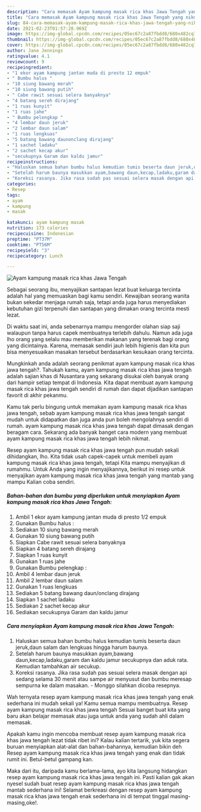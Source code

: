```yaml
---
description: "Cara memasak Ayam kampung masak rica khas Jawa Tengah yang nikmat dan Mudah Dibuat"
title: "Cara memasak Ayam kampung masak rica khas Jawa Tengah yang nikmat dan Mudah Dibuat"
slug: 84-cara-memasak-ayam-kampung-masak-rica-khas-jawa-tengah-yang-nikmat-dan-mudah-dibuat
date: 2021-02-23T01:57:28.969Z
image: https://img-global.cpcdn.com/recipes/05ec67c2a87fbdd8/680x482cq70/ayam-kampung-masak-rica-khas-jawa-tengah-foto-resep-utama.jpg
thumbnail: https://img-global.cpcdn.com/recipes/05ec67c2a87fbdd8/680x482cq70/ayam-kampung-masak-rica-khas-jawa-tengah-foto-resep-utama.jpg
cover: https://img-global.cpcdn.com/recipes/05ec67c2a87fbdd8/680x482cq70/ayam-kampung-masak-rica-khas-jawa-tengah-foto-resep-utama.jpg
author: Jane Jennings
ratingvalue: 4.1
reviewcount: 9
recipeingredient:
- "1 ekor ayam kampung jantan muda di presto 12 empuk"
- " Bumbu halus "
- "10 siung bawang merah"
- "10 siung bawang putih"
- " Cabe rawit sesuai selera banyaknya"
- "4 batang sereh dirajang"
- "1 ruas kunyit"
- "1 ruas jahe"
- " Bumbu pelengkap "
- "4 lembar daun jeruk"
- "2 lembar daun salam"
- "1 ruas lengkuas"
- "5 batang bawang daunonclang dirajang"
- "1 sachet ladaku"
- "2 sachet kecap akur"
- "secukupnya Garam dan kaldu jamur"
recipeinstructions:
- "Haluskan semua bahan bumbu halus kemudian tumis beserta daun jeruk,daun salam dan lengkuas hingga harum baunya."
- "Setelah harum baunya masukkan ayam,bawang daun,kecap,ladaku,garam dan kaldu jamur secukupnya dan aduk rata. Kemudian tambahkan air secukup."
- "Koreksi rasanya. Jika rasa sudah pas sesuai selera masak dengan api sedang selama 30 menit atau sampe air menyusut dan bumbu meresap sempurna ke dalam masakan. Monggo silahkan dicoba resepnya."
categories:
- Resep
tags:
- ayam
- kampung
- masak

katakunci: ayam kampung masak 
nutrition: 173 calories
recipecuisine: Indonesian
preptime: "PT37M"
cooktime: "PT56M"
recipeyield: "3"
recipecategory: Lunch

---
```



![Ayam kampung masak rica khas Jawa Tengah](https://img-global.cpcdn.com/recipes/05ec67c2a87fbdd8/680x482cq70/ayam-kampung-masak-rica-khas-jawa-tengah-foto-resep-utama.jpg)

Sebagai seorang ibu, menyajikan santapan lezat buat keluarga tercinta adalah hal yang memuaskan bagi kamu sendiri. Kewajiban seorang  wanita bukan sekedar menjaga rumah saja, tetapi anda juga harus menyediakan kebutuhan gizi terpenuhi dan santapan yang dimakan orang tercinta mesti lezat.

Di waktu  saat ini, anda sebenarnya mampu mengorder olahan siap saji walaupun tanpa harus capek membuatnya terlebih dahulu. Namun ada juga lho orang yang selalu mau memberikan makanan yang terenak bagi orang yang dicintainya. Karena, memasak sendiri jauh lebih higienis dan kita pun bisa menyesuaikan masakan tersebut berdasarkan kesukaan orang tercinta. 



Mungkinkah anda adalah seorang penikmat ayam kampung masak rica khas jawa tengah?. Tahukah kamu, ayam kampung masak rica khas jawa tengah adalah sajian khas di Nusantara yang sekarang disukai oleh banyak orang dari hampir setiap tempat di Indonesia. Kita dapat membuat ayam kampung masak rica khas jawa tengah sendiri di rumah dan dapat dijadikan santapan favorit di akhir pekanmu.

Kamu tak perlu bingung untuk memakan ayam kampung masak rica khas jawa tengah, sebab ayam kampung masak rica khas jawa tengah sangat mudah untuk didapatkan dan juga anda pun boleh mengolahnya sendiri di rumah. ayam kampung masak rica khas jawa tengah dapat dimasak dengan beragam cara. Sekarang ada banyak banget cara modern yang membuat ayam kampung masak rica khas jawa tengah lebih nikmat.

Resep ayam kampung masak rica khas jawa tengah pun mudah sekali dihidangkan, lho. Kita tidak usah capek-capek untuk membeli ayam kampung masak rica khas jawa tengah, tetapi Kita mampu menyajikan di rumahmu. Untuk Anda yang ingin menyajikannya, berikut ini resep untuk menyajikan ayam kampung masak rica khas jawa tengah yang mantab yang mampu Kalian coba sendiri.

<!--inarticleads1-->

##### Bahan-bahan dan bumbu yang diperlukan untuk menyiapkan Ayam kampung masak rica khas Jawa Tengah:

1. Ambil 1 ekor ayam kampung jantan muda di presto 1/2 empuk
1. Gunakan  Bumbu halus :
1. Sediakan 10 siung bawang merah
1. Gunakan 10 siung bawang putih
1. Siapkan  Cabe rawit sesuai selera banyaknya
1. Siapkan 4 batang sereh dirajang
1. Siapkan 1 ruas kunyit
1. Gunakan 1 ruas jahe
1. Gunakan  Bumbu pelengkap :
1. Ambil 4 lembar daun jeruk
1. Ambil 2 lembar daun salam
1. Gunakan 1 ruas lengkuas
1. Sediakan 5 batang bawang daun/onclang dirajang
1. Siapkan 1 sachet ladaku
1. Sediakan 2 sachet kecap akur
1. Sediakan secukupnya Garam dan kaldu jamur




<!--inarticleads2-->

##### Cara menyiapkan Ayam kampung masak rica khas Jawa Tengah:

1. Haluskan semua bahan bumbu halus kemudian tumis beserta daun jeruk,daun salam dan lengkuas hingga harum baunya.
1. Setelah harum baunya masukkan ayam,bawang daun,kecap,ladaku,garam dan kaldu jamur secukupnya dan aduk rata. Kemudian tambahkan air secukup.
1. Koreksi rasanya. Jika rasa sudah pas sesuai selera masak dengan api sedang selama 30 menit atau sampe air menyusut dan bumbu meresap sempurna ke dalam masakan. - Monggo silahkan dicoba resepnya.




Wah ternyata resep ayam kampung masak rica khas jawa tengah yang enak sederhana ini mudah sekali ya! Kamu semua mampu membuatnya. Resep ayam kampung masak rica khas jawa tengah Sesuai banget buat kita yang baru akan belajar memasak atau juga untuk anda yang sudah ahli dalam memasak.

Apakah kamu ingin mencoba membuat resep ayam kampung masak rica khas jawa tengah lezat tidak ribet ini? Kalau kalian tertarik, yuk kita segera buruan menyiapkan alat-alat dan bahan-bahannya, kemudian bikin deh Resep ayam kampung masak rica khas jawa tengah yang enak dan tidak rumit ini. Betul-betul gampang kan. 

Maka dari itu, daripada kamu berlama-lama, ayo kita langsung hidangkan resep ayam kampung masak rica khas jawa tengah ini. Pasti kalian gak akan nyesel sudah buat resep ayam kampung masak rica khas jawa tengah mantab sederhana ini! Selamat berkreasi dengan resep ayam kampung masak rica khas jawa tengah enak sederhana ini di tempat tinggal masing-masing,oke!.

